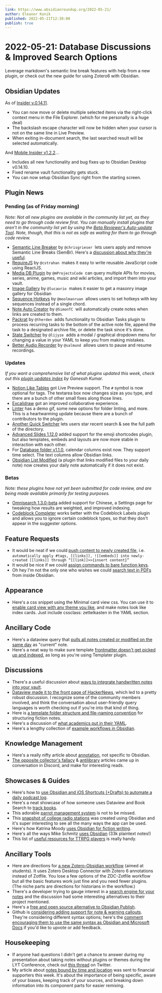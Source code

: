 ```yaml
---
link: https://www.obsidianroundup.org/2022-05-21/
author: Eleanor Konik
published: 2022-05-21T12:30:00
publish: true
---
```


# 2022-05-21: Database Discussions & Improved Search Options
Leverage markdown's semantic line break features with help from a new plugin, or check out the new guide for using Zotero6 with Obsidian.

## Obsidian Updates

As of [Insider v.0.14.11](https://forum.obsidian.md/t/obsidian-release-v0-14-11-insider-build/37580).

-   You can now move or delete multiple selected items via the right-click context menu in the File Explorer. (which for me personally is a huge deal)
-   The backslash escape character will now be hidden when your cursor is not on the same line in Live Preview.
-   When exiting in-document search, the last searched result will be selected automatically.

And [Mobile Insider v1.2.2](https://discord.com/channels/686053708261228577/817515900349448202/975796883610009631)...

-   Includes all new functionality and bug fixes up to Obsidian Desktop v0.14.10.
-   Fixed rename vault functionality gets stuck.
-   You can now setup Obsidian Sync right from the starting screen.

## Plugin News

### Pending (as of Friday morning)

_Note: Not all new plugins are available in the community list yet, as they need to go through code review first. You can manually install plugins that aren't in the community list yet by using the [Beta Reviewer's Auto-update Tool](https://github.com/TfTHacker/obsidian42-brat). Note, though, that this is not as safe as waiting for them to go through code review._

-   [Semantic Line Breaker](https://github.com/chrisgrieser/obsidian-sembr) by `@chrisgrieser`  lets users apply and remove Semantic Line Breaks (SemBr). Here's a [discussion about why they're useful](https://discord.com/channels/686053708261228577/805952223124520961/976590646150324304).
-   [RequireJS](https://github.com/cstrahan/obsidian-requirejs) by `@cstrahan`  makes it easy to write reusable JavaScript code using ReactJS.
-   [Media DB Plugin](https://github.com/mProjectsCode/obsidian-media-db-plugin) by `@mProjectsCode`  can query multiple APIs for movies, series, anime, games, music and wiki articles, and import them into your vault.
-   [Image Gallery](https://github.com/lucaorio/obsidian-image-gallery) by `@lucaorio`  makes it easier to get a masonry image gallery for Obsidian
-   [Sequence Hotkeys](https://github.com/moolmanruan/obsidian-sequence-hotkeys) by `@moolmanruan`  allows users to set hotkeys with key sequences instead of a single chord.
-   [Note Auto Creator](https://github.com/SimonTC/obsidian-note-autocreation) by `@SimonTC`  will automatically create notes when links are created to them.
-   [Packrat](https://github.com/therden/packrat) by `@therden`  adds functionality to Obsidian Tasks plugin to process recurring tasks to the bottom of the active note file, append the task to a designated archive file, or delete the task since it's done.
-   [State Switcher](https://github.com/lijyze/obsidian-state-switcher) by `@lijyze`  adds a modal / graphical dropdown menu for changing a value in your YAML to keep you from making mistakes.
-   [Better Audio Recorder](https://github.com/salmund/obsidian-better-audio-recorder) by `@salmund`  allows users to pause and resume recordings.

### Updates

_If you want a comprehensive list of what plugins updated this week, check out this [plugin updates index](https://obsidian-plugin-stats.vercel.app/updates) by Ganessh Kumar._

-   [Notion Like Tables](https://github.com/trey-wallis/obsidian-notion-like-tables/releases) got Live Preview support. The `#` symbol is now optional for tags. The textarea box now changes size as you type, and there are a bunch of other small fixes along those lines.
-   [Excalidraw](https://github.com/zsviczian/obsidian-excalidraw-plugin/releases) got an improved collaborative experience.
-   [Linter](https://github.com/platers/obsidian-linter/releases) has a demo gif, some new options for folder linting, and more. This is a heartwarming update because there are a bunch of contributors to the plugin.
-   [Another Quick Switcher](https://github.com/tadashi-aikawa/obsidian-another-quick-switcher/releases) lets users star recent search & see the full path of the directory.
-   [Advanced Slides 1.12.0](https://github.com/MSzturc/obsidian-advanced-slides) added support for the emoji shortcodes plugin, but also templates, embeds and layouts are now more stable in interaction with each other.
-   For [Database folder v1.1.0](https://github.com/RafaelGB/obsidian-db-folder/releases/tag/1.1.0), calendar columns exist now. They support time select. The text columns allow Obsidian links.
-   [Obsidian List Modified](https://github.com/franciskafieh/obsidian-list-modified/releases/tag/1.1.4) (a plugin that links modified files to your daily note) now creates your daily note automatically if it does not exist.

### Betas

_Note: these plugins have not yet been submitted for code review, and are being made available primarily for testing purposes._

-   [Omnisearch 1.3.0-beta](https://github.com/scambier/obsidian-omnisearch/releases/tag/1.3.0-beta) added support for Chinese, a Settings page for tweaking how results are weighted, and improved indexing.
-   [Codeblock Completer](https://github.com/SkepticMystic/codeblock-completer) works better with the Codeblock Labels plugin and allows you to ignore certain codeblock types, so that they don't appear in the suggester options.

## Feature Requests

-   It would be neat if we could [push content to newly created file](https://forum.obsidian.md/t/push-content-to-link-automatically-apply-tags-links-embeds-into-newly-created-links-through-link-insert-content/36844), i.e. `automatically apply #tags, [[links]], ![[embeds]] into newly-created [[links]] through “[[link]]>>{insert content}”`
-   It would be nice if we could [assign commands to bare function keys](https://forum.obsidian.md/t/be-able-of-using-the-function-keys-f1-f12-to-perform-functions/15748/9).
-   Oh hey I'm not the only one who wishes we could [search text in PDFs](https://forum.obsidian.md/t/search-text-in-pdfs/511) from inside Obsidian.

## Appearance

-   Here's a css snippet using the Minimal card view css. You can use it to [enable card view with any theme you like](https://discord.com/channels/686053708261228577/744933215063638183/972334987133202522), and make notes look like index cards. Just include cssclass: zettelkasten in the YAML section.

## Ancillary Code

-   Here's a dataview query that [pulls all notes created or modified on the same day](https://gist.github.com/therealfakemoot/5d40568631136c12fb63440ddde11677) as "current" note.
-   Here's a neat way to make sure template [frontmatter doesn't get picked up and indexed](https://twitter.com/TfTHacker/status/1521444266446311424), as long as you're using Templater plugin.

## Discussions

-   There's a useful discussion about [ways to integrate handwritten notes into your vault](https://www.reddit.com/r/ObsidianMD/comments/us0dbx/taking_handwritten_notes_and_importing_them_to/).
-   [Dataview made it to the front page of HackerNews](https://news.ycombinator.com/item?id=31407781), which led to a pretty robust discussion. I recognize some of the community members involved, and think the conversation about user-friendly query languages is worth checking out if you're into that kind of thing.
-   Here is [a template folder structure and file-naming convention](https://discord.com/channels/686053708261228577/805952223124520961/976197753728278529) for structuring fiction notes.
-   Here's a discussion of [what academics put in their YAML](https://discord.com/channels/686053708261228577/722584061087842365/975508104437465128).
-   Here's a lengthy collection of [example workflows in Obsidian](https://forum.obsidian.md/t/example-workflows-in-obsidian/1093).

## Knowledge Management

-   Here's a really nifty article about [annotation](http://patthomson.net/2022/05/16/everyday-acts-of-annotation/), not specific to Obsidian.
-   [The opposite collector's fallacy](https://technosoof.wordpress.com/2020/05/23/the-opposite-collectors-fallacy/) & [antilibrary](https://www.themarginalian.org/2015/03/24/umberto-eco-antilibrary/) articles came up in conversation in Discord, and make for interesting reads.

## Showcases & Guides

-   Here's how to [use Obsidian and iOS Shortcuts (+Drafts) to automate a daily podcast log](https://leahferguson.com/blog/obsidian-overcast-daily-podcast-log/).
-   Here's a neat showcase of how someone uses Dataview and Book Search to [track books](https://www.reddit.com/r/ObsidianMD/comments/usgl1m/tracking_books_in_obsidian_with_dataview_book/).
-   This adorable [parrot management system](https://www.reddit.com/r/ObsidianMD/comments/uqovz7/parrot_management_pm_system_using_obsidian/) is not to be missed.
-   This [snapshot of college radio stations](https://twitter.com/kramermj/status/1526990230095646720) was created using Obsidian and it's super interesting to see all the many ways the app can be used.
-   Here's how Katrina Moody [uses Obsidian for fiction writing](https://twitter.com/KatrinaMoody/status/1526980274219024384).
-   Here's all the ways Mike Schmitz [uses Obsidian](https://twitter.com/_MikeSchmitz/status/1526918986230816771) (33k plaintext notes!)
-   This list of [useful resources for TTRPG players](https://publish.obsidian.md/hub/04+-+Guides%2C+Workflows%2C+%26+Courses/for+TTRPG) is really handy.

## Ancillary Tools

-   Here are directions for [a new Zotero-Obsidian workflow](https://publish.obsidian.md/history-notes/From+Zotero+Annotations+to+Obsidian+Research+Notes) (aimed at students). It uses Zotero Desktop Connector with Zotero 6 annotations instead of Zotfile. You lose a few options of the ZDC-Zotfile workflow but all the basic features work just fine and you need fewer plugins. (The niche parts are directions for historians in the workflow.)
-   There's a developer trying to gauge interest in a [search engine for your notes](https://www.reddit.com/r/ObsidianMD/comments/uqvsir/ive_built_a_search_engine_that_connects_to_your/) and the discussion had some interesting alternatives to their project mentioned.
-   Here's a [free and open source alternative to Obsidian Publish](https://mindstone.tuancao.me/).
-   Github is [considering adding support for note & warning callouts](https://github.com/github/feedback/discussions/16925). They're considering different syntax options; here's the [comment encouraging them to use the same syntax as Obsidian and Microsoft Docs](https://github.com/github/feedback/discussions/16925#discussioncomment-2794263=) if you'd like to upvote or add feedback.  

## Housekeeping

-   If anyone had questions I didn't get a chance to answer during my presentation about taking notes without plugins or themes during the LYT Conference, check out [this thread](https://twitter.com/EleanorKonik/status/1526653928485560321) on Twitter.
-   My article about [notes bound by time and location](https://www.obsidianroundup.org/on-notes-bound-by-time-and-location/) was sent to financial supporters this week. It's about the importance of being specific, aware of your biases, keeping track of your sources, and breaking down information into its component parts for easier remixing.